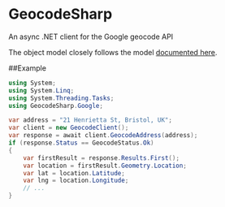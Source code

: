 GeocodeSharp
============

An async .NET client for the Google geocode API

The object model closely follows the model [documented here](https://developers.google.com/maps/documentation/geocoding/#GeocodingResponses).

##Example
```c#
using System;
using System.Linq;
using System.Threading.Tasks;
using GeocodeSharp.Google;

var address = "21 Henrietta St, Bristol, UK";
var client = new GeocodeClient();
var response = await client.GeocodeAddress(address);
if (response.Status == GeocodeStatus.Ok)
{
    var firstResult = response.Results.First();
    var location = firstResult.Geometry.Location;
    var lat = location.Latitude;
    var lng = location.Longitude;
    // ...
}
```
